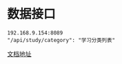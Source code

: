 # 数据接口
```
192.168.9.154:8089
"/api/study/category": "学习分类列表"
```
[文档地址](http://47.98.48.130:8083/swagger-ui.html)
